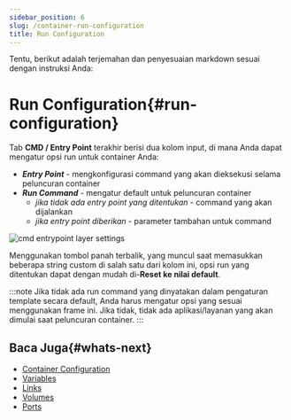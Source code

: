 ```yaml
---
sidebar_position: 6
slug: /container-run-configuration
title: Run Configuration
---
```


Tentu, berikut adalah terjemahan dan penyesuaian markdown sesuai dengan instruksi Anda:

# Run Configuration{#run-configuration}

Tab **CMD / Entry Point** terakhir berisi dua kolom input, di mana Anda dapat mengatur opsi run untuk container Anda:

  * _**Entry Point**_ \- mengkonfigurasi command yang akan dieksekusi selama peluncuran container
  * _**Run Command**_ \- mengatur default untuk peluncuran container 
    * _jika tidak ada entry point yang ditentukan_ \- command yang akan dijalankan
    * _jika entry point diberikan_ \- parameter tambahan untuk command

<img src="https://assets.dewacloud.com/dewacloud-docs/container/configuration/run-configuration/run-config-1.png" alt="cmd entrypoint layer settings" max-width="100%"/>

Menggunakan tombol panah terbalik, yang muncul saat memasukkan beberapa string custom di salah satu dari kolom ini, opsi run yang ditentukan dapat dengan mudah di-**Reset ke nilai default**.

:::note
Jika tidak ada run command yang dinyatakan dalam pengaturan template secara default, Anda harus mengatur opsi yang sesuai menggunakan frame ini. Jika tidak, tidak ada aplikasi/layanan yang akan dimulai saat peluncuran container.
:::

## Baca Juga{#whats-next}

  * [Container Configuration](<https://docs.dewacloud.com/docs/container-configuration/>) 
  * [Variables](<https://docs.dewacloud.com/docs/container-variables/>) 
  * [Links](<https://docs.dewacloud.com/docs/container-links/>) 
  * [Volumes](<https://docs.dewacloud.com/docs/container-volumes/>) 
  * [Ports](<https://docs.dewacloud.com/docs/container-ports/>) 